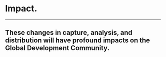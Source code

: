 # Impact.
---

## These changes in capture, analysis, and distribution will have profound impacts on the Global Development Community.
